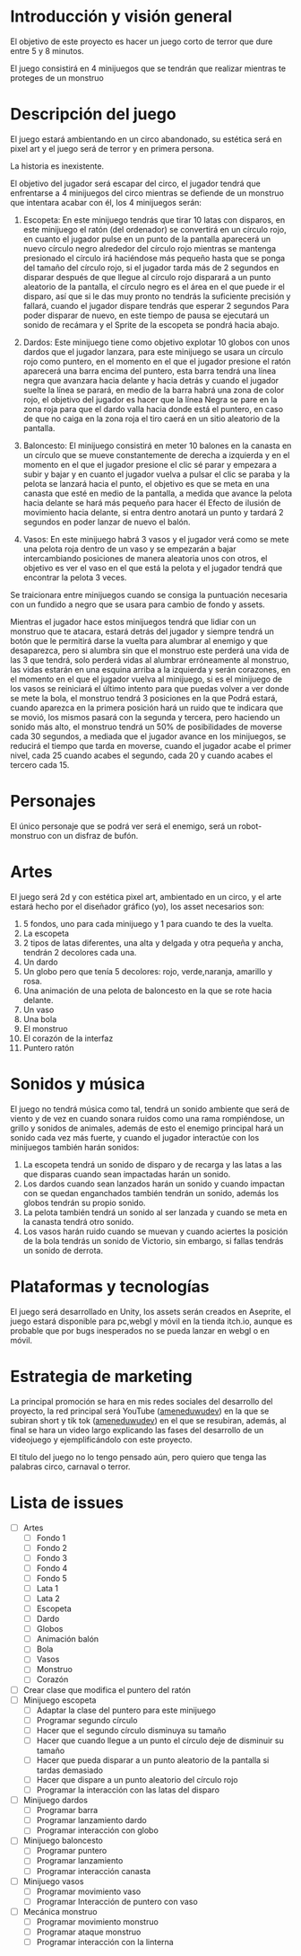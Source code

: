 # Introducción y visión general

El objetivo de este proyecto es hacer un juego corto de terror que dure entre 5 y 8 minutos.

El juego consistirá en 4 minijuegos que se tendrán que realizar mientras te proteges de un monstruo

# Descripción del juego

El juego estará ambientando en un circo abandonado, su estética será en pixel art y el juego será de terror y en primera persona.

La historia es inexistente.

El objetivo del jugador será escapar del circo, el jugador tendrá que enfrentarse a 4 minijuegos del circo mientras se defiende de un monstruo que intentara acabar con él, los 4 minijuegos serán:

1. Escopeta: En este minijuego tendrás que tirar 10 latas con disparos, en este minijuego el ratón (del ordenador) se convertirá en un círculo rojo, en cuanto el jugador pulse en un punto de la pantalla aparecerá un nuevo círculo negro
alrededor del círculo rojo mientras se mantenga presionado el círculo irá haciéndose más pequeño hasta que se ponga del tamaño del círculo rojo, si el jugador tarda más de 2 segundos en disparar después de que llegue al círculo rojo
disparará a un punto aleatorio de la pantalla, el círculo negro es el área en el que puede ir el disparo, así que si le das muy pronto no tendrás la suficiente precisión y fallará, cuando el jugador dispare tendrás que esperar 2 segundos
Para poder disparar de nuevo, en este tiempo de pausa se ejecutará un sonido de recámara y el Sprite de la escopeta se pondrá hacia abajo.

2. Dardos: Este minijuego tiene como objetivo explotar 10 globos con unos dardos que el jugador lanzara, para este minijuego se usara un círculo rojo como puntero, en el momento en el que el jugador presione el ratón aparecerá una barra
encima del puntero, esta barra tendrá una línea negra que avanzara hacia delante y hacia detrás y cuando el jugador suelte la línea se parará, en medio de la barra habrá una zona de color rojo, el objetivo del jugador es hacer que la línea
Negra se pare en la zona roja para que el dardo valla hacia donde está el puntero, en caso de que no caiga en la zona roja el tiro caerá en un sitio aleatorio de la pantalla.

3. Baloncesto: El minijuego consistirá en meter 10 balones en la canasta en un círculo que se mueve constantemente de derecha a izquierda y en el momento en el que el jugador presione el clic sé parar y empezara a subir y bajar y en cuanto el jugador vuelva a pulsar el clic
se paraba y la pelota se lanzará hacia el punto, el objetivo es que se meta en una canasta que esté en medio de la pantalla, a medida que avance la pelota hacia delante se hará más pequeño para hacer él
Efecto de ilusión de movimiento hacia delante, si entra dentro anotará un punto y tardará 2 segundos en poder lanzar de nuevo el balón.

4. Vasos: En este minijuego habrá 3 vasos y el jugador verá como se mete una pelota roja dentro de un vaso y se empezarán a bajar intercambiando posiciones de manera aleatoria unos con otros, el objetivo es ver
el vaso en el que está la pelota y el jugador tendrá que encontrar la pelota 3 veces.

Se traicionara entre minijuegos cuando se consiga la puntuación necesaria con un fundido a negro que se usara para cambio de fondo y assets.

Mientras el jugador hace estos minijuegos tendrá que lidiar con un monstruo que te atacara, estará detrás del jugador y siempre tendrá un botón que le permitirá darse la vuelta para alumbrar al enemigo y que desaparezca,
pero si alumbra sin que el monstruo este perderá una vida de las 3 que tendrá, solo perderá vidas al alumbrar erróneamente al monstruo, las vidas estarán en una esquina arriba a la izquierda y serán corazones,
en el momento en el que el jugador vuelva al minijuego, si es el minijuego de los vasos se reiniciará el último intento para que puedas volver a ver donde se mete la bola, el monstruo tendrá 3 posiciones en la que
Podrá estará, cuando aparezca en la primera posición hará un ruido que te indicara que se movió, los mismos pasará con la segunda y tercera, pero haciendo un sonido más alto, el monstruo tendrá un 50% de posibilidades
de moverse cada 30 segundos, a mediada que el jugador avance en los minijuegos, se reducirá el tiempo que tarda en moverse, cuando el jugador acabe el primer nivel, cada 25 cuando acabes el segundo, cada 20 y cuando acabes el tercero
cada 15.

# Personajes

El único personaje que se podrá ver será el enemigo, será un robot-monstruo con un disfraz de bufón.

# Artes

El juego será 2d y con estética pixel art, ambientado en un circo, y el arte estará hecho por el diseñador gráfico (yo), los asset necesarios son:

1. 5 fondos, uno para cada minijuego y 1 para cuando te des la vuelta.
2. La escopeta
3. 2 tipos de latas diferentes, una alta y delgada y otra pequeña y ancha, tendrán 2 decolores cada una.
4. Un dardo
5. Un globo pero que tenía 5 decolores: rojo, verde,naranja, amarillo y rosa.
6. Una animación de una pelota de baloncesto en la que se rote hacia delante.
7. Un vaso
8. Una bola
9. El monstruo
10. El corazón de la interfaz
11. Puntero ratón

# Sonidos y música

El juego no tendrá música como tal, tendrá un sonido ambiente que será de viento y de vez en cuando sonara ruidos como una rama rompiéndose, un grillo y sonidos de animales, además de esto el enemigo principal hará un sonido cada vez más fuerte, y cuando el jugador interactúe con los minijuegos también harán sonidos:

1. La escopeta tendrá un sonido de disparo y de recarga y las latas a las que disparas cuando sean impactadas harán un sonido.
2. Los dardos cuando sean lanzados harán un sonido y cuando impactan con se quedan enganchados también tendrán un sonido, además los globos tendrán su propio sonido.
3. La pelota también tendrá un sonido al ser lanzada y cuando se meta en la canasta tendrá otro sonido.
4. Los vasos harán ruido cuando se muevan y cuando aciertes la posición de la bola tendrás un sonido de Victorio, sin embargo, si fallas tendrás un sonido de derrota.

# Plataformas y tecnologías

El juego será desarrollado en Unity, los assets serán creados en Aseprite, el juego estará disponible para pc,webgl y móvil en la tienda itch.io, aunque es probable que por bugs inesperados no se pueda lanzar en webgl o en móvil.

# Estrategia de marketing

La principal promoción se hara en mis redes sociales del desarrollo del proyecto, la red principal será YouTube ([ameneduwudev](https://www.youtube.com/@AMENEDUWUDEV/videos)) en la que se subiran short y tik tok ([ameneduwudev](https://www.tiktok.com/@ameneduwudev)) en el que se resubiran, además, al final se hara un video largo explicando las fases del desarrollo de un videojuego y ejemplificándolo con este proyecto.

El título del juego no lo tengo pensado aún, pero quiero que tenga las palabras circo, carnaval o terror.

# Lista de issues

- [ ] Artes
    - [ ] Fondo 1
    - [ ] Fondo 2
    - [ ] Fondo 3
    - [ ] Fondo 4
    - [ ] Fondo 5
    - [ ] Lata 1
    - [ ] Lata 2
    - [ ] Escopeta
    - [ ] Dardo
    - [ ] Globos
    - [ ] Animación balón
    - [ ] Bola
    - [ ] Vasos
    - [ ] Monstruo
    - [ ] Corazón
- [ ] Crear clase que modifica el puntero del ratón
- [ ] Minijuego escopeta
    - [ ] Adaptar la clase del puntero para este minijuego
    - [ ] Programar segundo círculo
    - [ ] Hacer que el segundo círculo disminuya su tamaño
    - [ ] Hacer que cuando llegue a un punto el círculo deje de disminuir su tamaño
    - [ ] Hacer que pueda disparar a un punto aleatorio de la pantalla si tardas demasiado
    - [ ] Hacer que dispare a un punto aleatorio del círculo rojo
    - [ ] Programar la interacción con las latas del disparo
- [ ] Minijuego dardos
    - [ ] Programar barra
    - [ ] Programar lanzamiento dardo
    - [ ] Programar interacción con globo
- [ ] Minijuego baloncesto
    - [ ] Programar puntero
    - [ ] Programar lanzamiento
    - [ ] Programar interacción canasta
- [ ] Minijuego vasos
    - [ ] Programar movimiento vaso
    - [ ] Programar Interacción de puntero con vaso
- [ ] Mecánica monstruo
    - [ ] Programar movimiento monstruo
    - [ ] Programar ataque monstruo
    - [ ] Programar interacción con la linterna